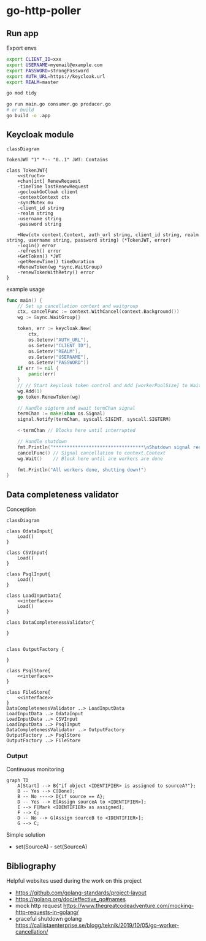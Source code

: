 # go-http-poller

## Run app

Export envs
```bash
export CLIENT_ID=xxx
export USERNAME=myemail@example.com
export PASSWORD=strongPassword
export AUTH_URL=https://keycloak.url
export REALM=master
```

```bash
go mod tidy

go run main.go consumer.go producer.go
# or build
go build -o .app
```

## Keycloak module

```mermaid
classDiagram

TokenJWT "1" *-- "0..1" JWT: Contains

class TokenJWT{
    <<struct>>
    +chan[int] RenewRequest
    -timeTime lastRenewRequest
    -gocloakGoCloak client
    -contextContext ctx
    -syncMutex mu
    -client_id string
    -realm string
    -username string
    -password string

    +New(ctx context.Context, auth_url string, client_id string, realm string, username string, password string) (*TokenJWT, error)
    -login() error
    -refresh() error
    +GetToken() *JWT
    -getRenewTime() timeDuration
    +RenewToken(wg *sync.WaitGroup)
    -renewTokenWithRetry() error
}
```

example usage
```go
func main() {
	// Set up cancellation context and waitgroup
	ctx, cancelFunc := context.WithCancel(context.Background())
	wg := &sync.WaitGroup{}

	token, err := keycloak.New(
		ctx,
		os.Getenv("AUTH_URL"),
		os.Getenv("CLIENT_ID"),
		os.Getenv("REALM"),
		os.Getenv("USERNAME"),
		os.Getenv("PASSWORD"))
	if err != nil {
		panic(err)
	}
	// // Start keycloak token control and Add [workerPoolSize] to WaitGroup
	wg.Add(1)
	go token.RenewToken(wg)

    // Handle sigterm and await termChan signal
	termChan := make(chan os.Signal)
	signal.Notify(termChan, syscall.SIGINT, syscall.SIGTERM)

	<-termChan // Blocks here until interrupted

	// Handle shutdown
	fmt.Println("*********************************\nShutdown signal received\n*********************************")
	cancelFunc() // Signal cancellation to context.Context
	wg.Wait()    // Block here until are workers are done

	fmt.Println("All workers done, shutting down!")
}
```


## Data completeness validator

Conception

```mermaid
classDiagram

class OdataInput{
    Load()
}

class CSVInput{
    Load()
}

class PsqlInput{
    Load()
}

class LoadInputData{
    <<interface>>
    Load()
}

class DataCompletenessValidator{
    
}


class OutputFactory {
    
}

class PsqlStore{
    <<interface>>
}

class FileStore{
    <<interface>>
}
DataCompletenessValidator ..> LoadInputData
LoadInputData ..> OdataInput
LoadInputData ..> CSVInput
LoadInputData ..> PsqlInput
DataCompletenessValidator ..> OutputFactory
OutputFactory ..> PsqlStore
OutputFactory ..> FileStore
```

### Output

Continuous monitoring
```mermaid
graph TD
    A[Start] --> B{"if object <IDENTIFIER> is assigned to sourceA?"};
    B -- Yes --> C[Done];
    B -- No ----> D{if source == A};
    D -- Yes --> E[Assign sourceA to <IDENTIFIER>];
    E --> F[Mark <IDENTIFIER> as assigned];
    F --> C;
    D -- No --> G[Assign sourceB to <IDENTIFIER>];
    G --> C;
```
Simple solution
* set(SourceA) - set(SourceA)

## Bibliography

Helpful websites used during the work on this project

* <https://github.com/golang-standards/project-layout>
* <https://golang.org/doc/effective_go#names>
* mock http request <https://www.thegreatcodeadventure.com/mocking-http-requests-in-golang/>
* graceful shutdown golang <https://callistaenterprise.se/blogg/teknik/2019/10/05/go-worker-cancellation/>
